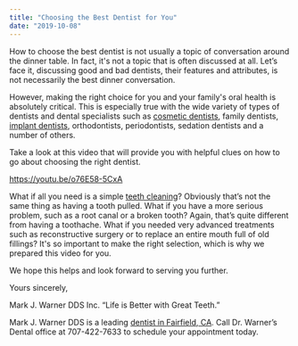 ```yaml
---
title: "Choosing the Best Dentist for You"
date: "2019-10-08"
---
```


How to choose the best dentist is not usually a topic of conversation around the dinner table. In fact, it's not a topic that is often discussed at all. Let’s face it, discussing good and bad dentists, their features and attributes, is not necessarily the best dinner conversation.

However, making the right choice for you and your family's oral health is absolutely critical. This is especially true with the wide variety of types of dentists and dental specialists such as [cosmetic dentists](https://www.dentistfairfieldca.com/cosmetic-dentistry-fairfield-ca/), family dentists, [implant dentists](https://www.dentistfairfieldca.com/implant-dentistry-dental-implants-fairfield-ca/), orthodontists, periodontists, sedation dentists and a number of others.

Take a look at this video that will provide you with helpful clues on how to go about choosing the right dentist.

https://youtu.be/o76E58-5CxA

What if all you need is a simple [teeth cleaning](https://www.dentistfairfieldca.com/teeth-cleaning-and-restoration/)? Obviously that’s not the same thing as having a tooth pulled. What if you have a more serious problem, such as a root canal or a broken tooth? Again, that’s quite different from having a toothache. What if you needed very advanced treatments such as reconstructive surgery or to replace an entire mouth full of old fillings? It's so important to make the right selection, which is why we prepared this video for you.

We hope this helps and look forward to serving you further.

Yours sincerely,

Mark J. Warner DDS Inc. “Life is Better with Great Teeth.”

Mark J. Warner DDS is a leading [dentist in Fairfield, CA](https://www.dentistfairfieldca.com/about-us/). Call Dr. Warner’s Dental office at 707-422-7633 to schedule your appointment today.
